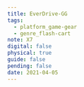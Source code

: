 ```yaml
---
title: EverDrive-GG
tags:
  - platform_game-gear
  - genre_flash-cart
note: X7
digital: false
physical: true
guide: false
pending: false
date: 2021-04-05
---
```

